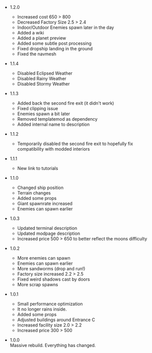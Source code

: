 - 1.2.0
  - Increased cost 650 > 800
  - Decreased Factory Size 2.5 > 2.4
  - Indoor/Outdoor Enemies spawn later in the day
  - Added a wiki
  - Added a planet preview
  - Added some subtle post processing
  - Fixed dropship landing in the ground
  - Fixed the navmesh

- 1.1.4
  - Disabled Eclipsed Weather
  - Disabled Rainy Weather
  - Disabled Stormy Weather

- 1.1.3
  - Added back the second fire exit (it didn't work)
  - Fixed clipping issue
  - Enemies spawn a bit later
  - Removed templatemod as dependency
  - Added internal name to description

- 1.1.2
  - Temporarily disabled the second fire exit to hopefully fix compatibility with modded interiors

- 1.1.1
  - New link to tutorials

- 1.1.0
  - Changed ship position
  - Terrain changes
  - Added some props
  - Giant spawnrate increased
  - Enemies can spawn earlier

- 1.0.3
  - Updated terminal description
  - Updated modpage description
  - Increased price 500 > 650 to better reflect the moons difficulty

- 1.0.2
  - More enemies can spawn
  - Enemies can spawn earlier
  - More sandworms (drop and run!)
  - Factory size increased 2.2 > 2.5
  - Fixed weird shadows cast by doors
  - More scrap spawns

- 1.0.1
  - Small performance optimization
  - It no longer rains inside.
  - Added some props
  - Adjusted buildings around Entrance C
  - Increased facility size 2.0 > 2.2
  - Increased price 300 > 500

- 1.0.0  
Massive rebuild. Everything has changed.
